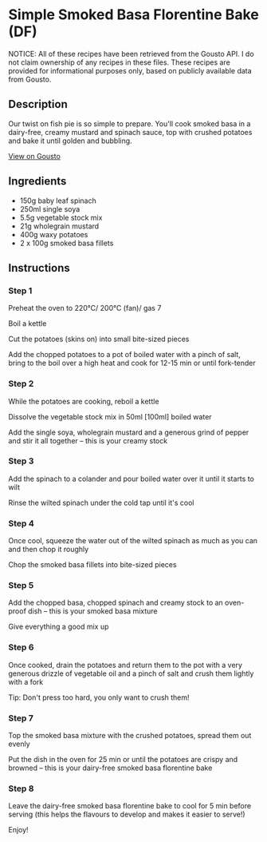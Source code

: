 # Simple Smoked Basa Florentine Bake (DF)

NOTICE: All of these recipes have been retrieved from the Gousto API. I do not claim ownership of any recipes in these files. These recipes are provided for informational purposes only, based on publicly available data from Gousto.

## Description

Our twist on fish pie is so simple to prepare. You'll cook smoked basa in a dairy-free, creamy mustard and spinach sauce, top with crushed potatoes and bake it until golden and bubbling. 

[View on Gousto](https://www.gousto.co.uk/recipes/cookbook/simple-smoked-basa-florentine-bake-df)

## Ingredients

- 150g baby leaf spinach
- 250ml single soya
- 5.5g vegetable stock mix
- 21g wholegrain mustard
- 400g waxy potatoes
- 2 x 100g smoked basa fillets

## Instructions


### Step 1

Preheat the oven to 220°C/ 200°C (fan)/ gas 7

Boil a kettle

Cut the potatoes (skins on) into small bite-sized pieces

Add the chopped potatoes to a pot of boiled water with a pinch of salt, bring to the boil over a high heat and cook for 12-15 min or until fork-tender


### Step 2

While the potatoes are cooking, reboil a kettle

Dissolve the vegetable stock mix in 50ml <span class="text-danger">[100ml] </span>boiled water

Add the single soya, wholegrain mustard and a generous grind of pepper and stir it all together – this is your creamy stock


### Step 3

Add the spinach to a colander and pour boiled water over it until it starts to wilt

Rinse the wilted spinach under the cold tap until it's cool


### Step 4

Once cool, squeeze the water out of the wilted spinach as much as you can and then chop it roughly

Chop the smoked basa fillets into bite-sized pieces


### Step 5

Add the chopped basa, chopped spinach and creamy stock to an oven-proof dish – this is your smoked basa mixture

Give everything a good mix up


### Step 6

Once cooked, drain the potatoes and return them to the pot with a very generous drizzle of vegetable oil and a pinch of salt and crush them lightly with a fork

Tip: Don't press too hard, you only want to crush them!


### Step 7

Top the smoked basa mixture with the crushed potatoes, spread them out evenly

Put the dish in the oven for 25 min or until the potatoes are crispy and browned – this is your dairy-free smoked basa florentine bake

### Step 8

Leave the dairy-free smoked basa florentine bake to cool for 5 min before serving (this helps the flavours to develop and makes it easier to serve!)

Enjoy!

